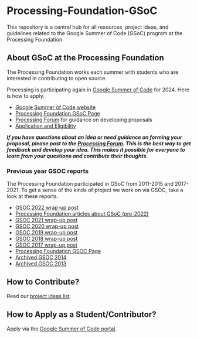 ﻿# Processing-Foundation-GSoC

This repository is a central hub for all resources, project ideas, and guidelines related to the Google Summer of Code (GSoC) program at the Processing Foundation

## About GSoC at the Processing Foundation

The Processing Foundation works each summer with students who are interested in contributing to open source. 

Processing is participating again in [Google Summer of Code](https://summerofcode.withgoogle.com/) for 2024. Here is how to apply.
* [Google Summer of Code website](https://summerofcode.withgoogle.com/)
* [Processing Foundation GSoC Page](https://summerofcode.withgoogle.com/programs/2023/organizations/processing-foundation)
* [Processing Forum](https://discourse.processing.org/c/summer-of-code) for guidance on developing proposals
* [Application and Eligibility](https://summerofcode.withgoogle.com/get-started/)

_**If you have questions about an idea or need guidance on forming your proposal, please post to the [Processing Forum](https://discourse.processing.org/c/summer-of-code). This is the best way to get feedback and develop your idea. This makes it possible for everyone to learn from your questions and contribute their thoughts.**_

### Previous year GSOC reports
The Processing Foundation participated in GSoC from 2011-2015 and 2017-2021. To get a sense of the kinds of project we work on via GSOC, take a look at these reports.

* [GSOC 2022 wrap-up post](https://medium.com/@ProcessingOrg/google-summer-of-code-2022-wrap-up-post-cb64caa840f0?source=rss------programming-5)
* [Processing Foundation articles about GSoC (pre-2022)](https://medium.com/processing-foundation/pfgsoc/home)
* [GSOC 2021 wrap-up post](https://medium.com/processing-foundation/wrap-up-post-of-all-2021-google-summer-of-code-projects-d3bcb8713ebb)
* [GSOC 2020 wrap-up post](https://medium.com/processing-foundation/google-summer-of-code-2020-wrap-up-post-14dd16d4e9be)
* [GSOC 2019 wrap-up post](https://medium.com/processing-foundation/google-summer-of-code-2019-wrap-up-post-3478323bb0ea)
* [GSOC 2018 wrap-up post](https://medium.com/processing-foundation/2018-google-summer-of-code-grand-wrap-up-post-c13a5ea449e8)
* [GSOC 2017 wrap-up post](https://medium.com/@ProcessingOrg/2017-google-summer-of-code-grand-wrap-up-post-16680b1438db)
* [Processing Foundation GSOC Page](https://processingfoundation.org/advocacy/google-summer-of-code)
* [Archived GSOC 2014](http://shiffman.net/2014/11/01/gsoc-2014/)
* [Archived GSOC 2013](http://shiffman.net/2013/09/24/gsoc/)

## How to Contribute?

Read our [project ideas list](https://github.com/processing/Processing-Foundation-GSoC/wiki/Project-Ideas-List-(GSoC-2024)).

## How to Apply as a Student/Contributor?

Apply via the [Google Summer of Code portal](https://summerofcode.withgoogle.com/).
